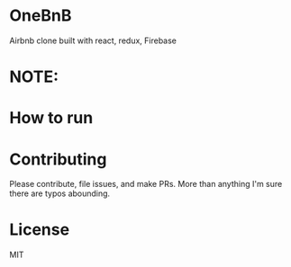# OneBnB
Airbnb clone built with react, redux, Firebase

# NOTE:



# How to run 


# Contributing
Please contribute, file issues, and make PRs. More than anything I'm sure there are typos abounding.

# License
MIT